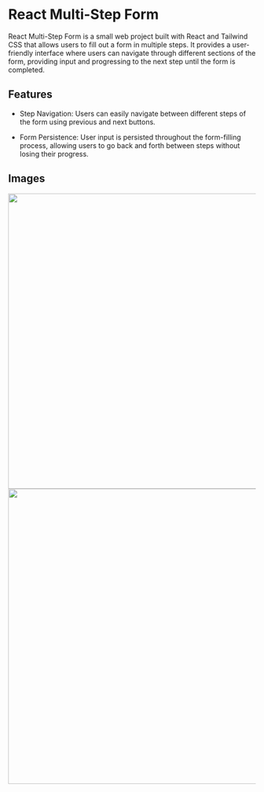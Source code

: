 # React Multi-Step Form
React Multi-Step Form is a small web project built with React and Tailwind CSS that allows users to fill out a form in multiple steps. It provides a user-friendly interface where users can navigate through different sections of the form, providing input and progressing to the next step until the form is completed.

## Features
* Step Navigation: Users can easily navigate between different steps of the form using previous and next buttons.

* Form Persistence: User input is persisted throughout the form-filling process, allowing users to go back and forth between steps without losing their progress.

## Images
<img width="600px" src="https://github.com/vaibhav-3003/Multi_Step_form/assets/105808552/93a7ce26-110a-42b3-834a-9651361b2fbe" />
<img width="600px" src="https://github.com/vaibhav-3003/Multi_Step_form/assets/105808552/90aabb32-2fe7-444e-b65b-fe5edd9b2022" />